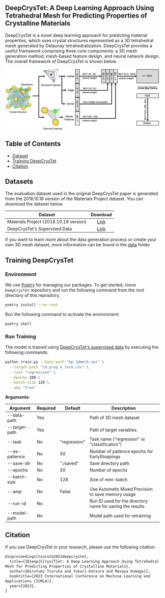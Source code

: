 ## DeepCrysTet: A Deep Learning Approach Using Tetrahedral Mesh for Predicting Properties of Crystalline Materials

DeepCrysTet is a novel deep learning approach for predicting material properties, which uses crystal structures represented as a 3D tetrahedral mesh generated by Delaunay tetrahedralization.
DeepCrysTet provides a useful framework comprising three core components: a 3D mesh generation method, mesh-based feature design, and neural network design.
The overall framework of DeepCrysTet is shown below.

<img src="./docs/images/model_architecture.png" alt="model-architecture">

## Table of Contents

- [Dataset](#dataset)
- [Training DeepCrysTet](#training-deepcrystet)
- [Citation](#citation)

## Datasets

The evaluation dataset used in the original DeepCrysTet paper is generated from the 2018.10.18 version of the Materials Project dataset.
You can download the dataset below.

| Dataset                                |                                        Download                                        |
|----------------------------------------|:--------------------------------------------------------------------------------------:|
| Materials Project (2018.10.18 version) |      [Link](https://figshare.com/articles/dataset/Materials_Project_Data/7227749)      |
| DeepCrysTet's Supervised Data          | [Link](https://figshare.com/articles/dataset/3D_Mesh_Dataset_for_DeepCrysTet/22031969) |

If you want to learn more about the data generation process or create your own 3D mesh dataset, more information can be found in the [data](data/) folder.

## Training DeepCrysTet

### Environment

We use [Poetry](https://python-poetry.org/) for managing our packages.
To get started, clone `DeepCrysTet` repository and run the following command from the root directory of this repository.

```bash
poetry install --no-root
```

Run the following command to activate the environment:

```bash
poetry shell
```

### Run Training

The model is trained using [DeepCrysTet's supervised data](https://figshare.com/articles/dataset/3D_Mesh_Dataset_for_DeepCrysTet/22031969) by executing the following commands.

```bash
python train.py --data-path "mp-3dmesh.npz" \
  --target-path "id_prop_e_form.csv" \
  --task "regression" \
  --epochs 200 \
  --batch-size 128 \
  --amp "True"
```

**Arguments:**

| Argument      | Required | Default      | Description                                               |
|---------------|----------|--------------|-----------------------------------------------------------|
| --data-path   | Yes      |              | Path of 3D mesh dataset                                   |
| --target-path | Yes      |              | Path of target variables                                  |
| --task        | No       | "regression" | Task name ("regression" or "classification")              |
| --es-patience | No       | 50           | Number of patience epochs for EarlyStoppings              |
| --save-dir    | No       | "./saved"    | Save directory path                                       |
| --epochs      | No       | 20           | Number of epochs                                          |
| --batch-size  | No       | 128          | Size of mini-batch                                        |
| --amp         | No       | False        | Use Automatic Mixed Precision to save memory usage        |
| --run-id      | No       |              | Run ID used for the directory name for saving the results |
| --model-path  | No       |              | Model path used for retraining                            |

## Citation

If you use DeepCrysTet in your research, please use the following citation:

```
@inproceedings{tsuruta2023deepcrystet,
  title={{D}eep{C}rys{T}et: A Deep Learning Approach Using Tetrahedral Mesh for Predicting Properties of Crystalline Materials},
  author={Hirofumi Tsuruta and Yukari Katsura and Masaya Kumagai},
  booktitle={2023 International Conference on Machine Learning and Applications (ICMLA)},
  year={2023},
}
```
